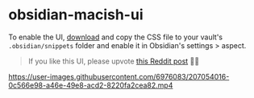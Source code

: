 # obsidian-macish-ui

To enable the UI, [download](https://github.com/sammosna/obsidian-macish-ui/blob/main/sm--macish-ui.css) and copy the CSS file to your vault's `.obsidian/snippets` folder and enable it in Obsidian's settings > aspect.

> If you like this UI, please upvote [this Reddit post](http://bit.ly/3VS5QV1) 🙏🏻

https://user-images.githubusercontent.com/6976083/207054016-0c566e98-a46e-49e8-acd2-8220fa2cea82.mp4

